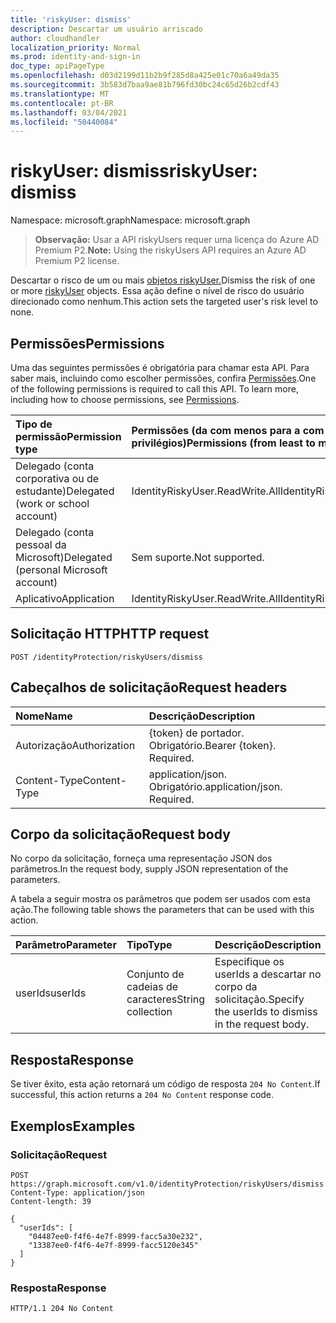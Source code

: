 ```yaml
---
title: 'riskyUser: dismiss'
description: Descartar um usuário arriscado
author: cloudhandler
localization_priority: Normal
ms.prod: identity-and-sign-in
doc_type: apiPageType
ms.openlocfilehash: d03d2199d11b2b9f285d8a425e01c70a6a49da35
ms.sourcegitcommit: 3b583d7baa9ae81b796fd30bc24c65d26b2cdf43
ms.translationtype: MT
ms.contentlocale: pt-BR
ms.lasthandoff: 03/04/2021
ms.locfileid: "50440084"
---
```

# <a name="riskyuser-dismiss"></a><span data-ttu-id="15281-103">riskyUser: dismiss</span><span class="sxs-lookup"><span data-stu-id="15281-103">riskyUser: dismiss</span></span>
<span data-ttu-id="15281-104">Namespace: microsoft.graph</span><span class="sxs-lookup"><span data-stu-id="15281-104">Namespace: microsoft.graph</span></span>

><span data-ttu-id="15281-105">**Observação:** Usar a API riskyUsers requer uma licença do Azure AD Premium P2.</span><span class="sxs-lookup"><span data-stu-id="15281-105">**Note:** Using the riskyUsers API requires an Azure AD Premium P2 license.</span></span>

<span data-ttu-id="15281-106">Descartar o risco de um ou mais [objetos riskyUser.](../resources/riskyuser.md)</span><span class="sxs-lookup"><span data-stu-id="15281-106">Dismiss the risk of one or more [riskyUser](../resources/riskyuser.md) objects.</span></span> <span data-ttu-id="15281-107">Essa ação define o nível de risco do usuário direcionado como nenhum.</span><span class="sxs-lookup"><span data-stu-id="15281-107">This action sets the targeted user's risk level to none.</span></span>

## <a name="permissions"></a><span data-ttu-id="15281-108">Permissões</span><span class="sxs-lookup"><span data-stu-id="15281-108">Permissions</span></span>
<span data-ttu-id="15281-p102">Uma das seguintes permissões é obrigatória para chamar esta API. Para saber mais, incluindo como escolher permissões, confira [Permissões](/graph/permissions_reference).</span><span class="sxs-lookup"><span data-stu-id="15281-p102">One of the following permissions is required to call this API. To learn more, including how to choose permissions, see [Permissions](/graph/permissions_reference).</span></span>

|<span data-ttu-id="15281-111">Tipo de permissão</span><span class="sxs-lookup"><span data-stu-id="15281-111">Permission type</span></span>      | <span data-ttu-id="15281-112">Permissões (da com menos para a com mais privilégios)</span><span class="sxs-lookup"><span data-stu-id="15281-112">Permissions (from least to most privileged)</span></span>              |
|:--------------------|:---------------------------------------------------------|
|<span data-ttu-id="15281-113">Delegado (conta corporativa ou de estudante)</span><span class="sxs-lookup"><span data-stu-id="15281-113">Delegated (work or school account)</span></span> | <span data-ttu-id="15281-114">IdentityRiskyUser.ReadWrite.All</span><span class="sxs-lookup"><span data-stu-id="15281-114">IdentityRiskyUser.ReadWrite.All</span></span>    |
|<span data-ttu-id="15281-115">Delegado (conta pessoal da Microsoft)</span><span class="sxs-lookup"><span data-stu-id="15281-115">Delegated (personal Microsoft account)</span></span> | <span data-ttu-id="15281-116">Sem suporte.</span><span class="sxs-lookup"><span data-stu-id="15281-116">Not supported.</span></span>    |
|<span data-ttu-id="15281-117">Aplicativo</span><span class="sxs-lookup"><span data-stu-id="15281-117">Application</span></span> | <span data-ttu-id="15281-118">IdentityRiskyUser.ReadWrite.All</span><span class="sxs-lookup"><span data-stu-id="15281-118">IdentityRiskyUser.ReadWrite.All</span></span> |

## <a name="http-request"></a><span data-ttu-id="15281-119">Solicitação HTTP</span><span class="sxs-lookup"><span data-stu-id="15281-119">HTTP request</span></span>

<!-- {
  "blockType": "ignored"
}
-->
``` http
POST /identityProtection/riskyUsers/dismiss
```

## <a name="request-headers"></a><span data-ttu-id="15281-120">Cabeçalhos de solicitação</span><span class="sxs-lookup"><span data-stu-id="15281-120">Request headers</span></span>
|<span data-ttu-id="15281-121">Nome</span><span class="sxs-lookup"><span data-stu-id="15281-121">Name</span></span>|<span data-ttu-id="15281-122">Descrição</span><span class="sxs-lookup"><span data-stu-id="15281-122">Description</span></span>|
|:---|:---|
|<span data-ttu-id="15281-123">Autorização</span><span class="sxs-lookup"><span data-stu-id="15281-123">Authorization</span></span>|<span data-ttu-id="15281-p103">{token} de portador. Obrigatório.</span><span class="sxs-lookup"><span data-stu-id="15281-p103">Bearer {token}. Required.</span></span>|
|<span data-ttu-id="15281-126">Content-Type</span><span class="sxs-lookup"><span data-stu-id="15281-126">Content-Type</span></span>|<span data-ttu-id="15281-p104">application/json. Obrigatório.</span><span class="sxs-lookup"><span data-stu-id="15281-p104">application/json. Required.</span></span>|

## <a name="request-body"></a><span data-ttu-id="15281-129">Corpo da solicitação</span><span class="sxs-lookup"><span data-stu-id="15281-129">Request body</span></span>
<span data-ttu-id="15281-130">No corpo da solicitação, forneça uma representação JSON dos parâmetros.</span><span class="sxs-lookup"><span data-stu-id="15281-130">In the request body, supply JSON representation of the parameters.</span></span>

<span data-ttu-id="15281-131">A tabela a seguir mostra os parâmetros que podem ser usados com esta ação.</span><span class="sxs-lookup"><span data-stu-id="15281-131">The following table shows the parameters that can be used with this action.</span></span>

|<span data-ttu-id="15281-132">Parâmetro</span><span class="sxs-lookup"><span data-stu-id="15281-132">Parameter</span></span>|<span data-ttu-id="15281-133">Tipo</span><span class="sxs-lookup"><span data-stu-id="15281-133">Type</span></span>|<span data-ttu-id="15281-134">Descrição</span><span class="sxs-lookup"><span data-stu-id="15281-134">Description</span></span>|
|:---|:---|:---|
|<span data-ttu-id="15281-135">userIds</span><span class="sxs-lookup"><span data-stu-id="15281-135">userIds</span></span>|<span data-ttu-id="15281-136">Conjunto de cadeias de caracteres</span><span class="sxs-lookup"><span data-stu-id="15281-136">String collection</span></span>|<span data-ttu-id="15281-137">Especifique os userIds a descartar no corpo da solicitação.</span><span class="sxs-lookup"><span data-stu-id="15281-137">Specify the userIds to dismiss in the request body.</span></span>|



## <a name="response"></a><span data-ttu-id="15281-138">Resposta</span><span class="sxs-lookup"><span data-stu-id="15281-138">Response</span></span>

<span data-ttu-id="15281-139">Se tiver êxito, esta ação retornará um código de resposta `204 No Content`.</span><span class="sxs-lookup"><span data-stu-id="15281-139">If successful, this action returns a `204 No Content` response code.</span></span>

## <a name="examples"></a><span data-ttu-id="15281-140">Exemplos</span><span class="sxs-lookup"><span data-stu-id="15281-140">Examples</span></span>

### <a name="request"></a><span data-ttu-id="15281-141">Solicitação</span><span class="sxs-lookup"><span data-stu-id="15281-141">Request</span></span>
<!-- {
  "blockType": "request",
  "name": "riskyuser_dismiss"
}
-->
``` http
POST https://graph.microsoft.com/v1.0/identityProtection/riskyUsers/dismiss
Content-Type: application/json
Content-length: 39

{
  "userIds": [
    "04487ee0-f4f6-4e7f-8999-facc5a30e232",
    "13387ee0-f4f6-4e7f-8999-facc5120e345"
  ]
}
```


### <a name="response"></a><span data-ttu-id="15281-142">Resposta</span><span class="sxs-lookup"><span data-stu-id="15281-142">Response</span></span>

<!-- {
  "blockType": "response",
  "truncated": true
}
-->
``` http
HTTP/1.1 204 No Content
```


